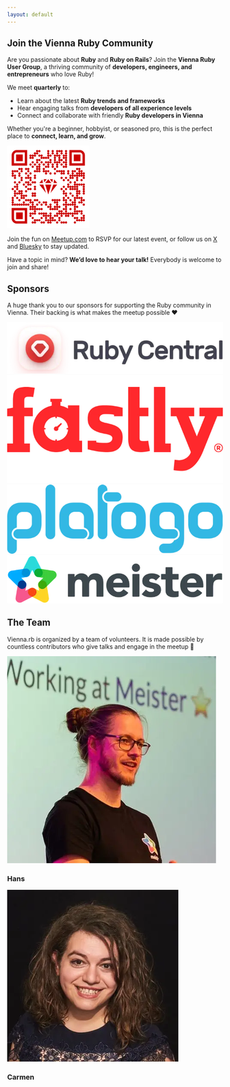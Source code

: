 ```yaml
---
layout: default
---
```


## Join the Vienna Ruby Community

<p>Are you passionate about <strong>Ruby</strong> and <strong>Ruby on Rails</strong>? Join the <strong>Vienna Ruby User Group</strong>, a thriving community of <strong>developers, engineers, and entrepreneurs</strong> who love Ruby!</p>

<p>We meet <strong>quarterly</strong> to:</p>

<ul class="checklist">
  <li>Learn about the latest <strong>Ruby trends and frameworks</strong></li>
  <li>Hear engaging talks from <strong>developers of all experience levels</strong></li>
  <li>Connect and collaborate with friendly <strong>Ruby developers in Vienna</strong></li>
</ul>

<p>Whether you're a beginner, hobbyist, or seasoned pro, this is the perfect place to <strong>connect, learn, and grow</strong>.</p>

<div class="qr">
  <a href="https://www.meetup.com/vienna-rb">
    <picture>
      <source srcset="/assets/images/qr-code-w256.webp" media="(min-width: 768px)">
      <img src="/assets/images/qr-code-w192.webp" width="192" height="192" alt="QR Code for Vienna.rb Meetup">
    </picture>
  </a>
</div>

<p>Join the fun on <a href="https://www.meetup.com/vienna-rb/">Meetup.com</a> to RSVP for our latest event, or follow us on <a href="https://x.com/viennarb">X</a> and <a href="https://bsky.app/profile/ruby.wien">Bluesky</a> to stay updated.</p>
<p>Have a topic in mind? <strong>We’d love to hear your talk!</strong> Everybody is welcome to join and share!</p>

## Sponsors

A huge thank you to our sponsors for supporting the Ruby community in Vienna. Their backing is what makes the meetup possible ❤️

<div class="sponsors">
  <a href="https://rubycentral.org/" >
    <img src="/assets/images/sponsors/ruby-central.webp" alt="Ruby Central logo" />
  </a>
  <a href="https://www.fastly.com/" >
    <img src="/assets/images/sponsors/fastly.webp" alt="fastly logo" />
  </a>
  <a href="https://platogo.com/" >
    <img src="/assets/images/sponsors/platogo.webp" alt="platogo logo" />
  </a>
  <a href="https://meisterlabs.com/" >
    <img src="/assets/images/sponsors/meister.webp" alt="meister logo" />
  </a>
</div>

## The Team

Vienna.rb is organized by a team of volunteers. It is made possible by countless contributors who give talks and engage in the meetup 🤗

<div class="team">
  <div class="member">
    <img src="/assets/images/team/hans.webp" alt="" />
    <h3>Hans</h3>
  </div>

  <div class="member">
  <img src="/assets/images/team/carmen.webp" alt="" />
    <h3>Carmen</h3>
    </div>
</div>
